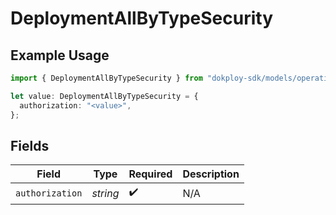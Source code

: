 # DeploymentAllByTypeSecurity

## Example Usage

```typescript
import { DeploymentAllByTypeSecurity } from "dokploy-sdk/models/operations";

let value: DeploymentAllByTypeSecurity = {
  authorization: "<value>",
};
```

## Fields

| Field              | Type               | Required           | Description        |
| ------------------ | ------------------ | ------------------ | ------------------ |
| `authorization`    | *string*           | :heavy_check_mark: | N/A                |